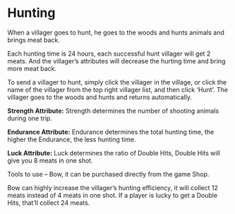 # Hunting

When a villager goes to hunt, he goes to the woods and hunts animals and brings meat back.&#x20;

Each hunting time is 24 hours, each successful hunt villager will get 2 meats. And the villager’s attributes will decrease the hurting time and bring more meat back.

To send a villager to hunt, simply click the villager in the village, or click the name of the villager from the top right villager list, and then click ‘Hunt’. The villager goes to the woods and hunts and returns automatically.

**Strength Attribute:** Strength determines the number of shooting animals during one trip.

**Endurance Attribute:** Endurance determines the total hunting time, the higher the Endurance, the less hunting time.

**Luck Attribute:** Luck determines the ratio of Double Hits, Double Hits will give you 8 meats in one shot.

Tools to use – Bow, it can be purchased directly from the game Shop.

Bow can highly increase the villager’s hunting efficiency, it will collect 12 meats instead of 4 meats in one shot. If a player is lucky to get a Double Hits, that’ll collect 24 meats.
